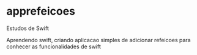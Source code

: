 # apprefeicoes
Estudos de Swift

Aprendendo swift, criando aplicacao simples de adicionar refeicoes para conhecer as funcionalidades de swift

